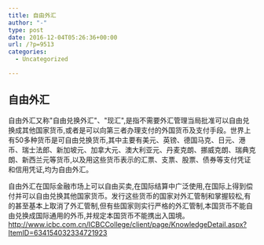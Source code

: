 ```yaml
---
title: 自由外汇
author: "-"
type: post
date: 2016-12-04T05:26:36+00:00
url: /?p=9513
categories:
  - Uncategorized

---
```

## 自由外汇
自由外汇又称"自由兑换外汇"、"现汇",是指不需要外汇管理当局批准可以自由兑换成其他国家货币,或者是可以向第三者办理支付的外国货币及支付手段。世界上有50多种货币是可自由兑换货币,其中主要有美元、英镑、德国马克、日元、港币、瑞士法郎、新加坡元、加拿大元、澳大利亚元、丹麦克朗、挪威克朗、瑞典克朗、新西兰元等货币,以及用这些货币表示的汇票、支票、股票、债券等支付凭证和信用凭证,均为自由外汇。

自由外汇在国际金融市场上可以自由买卖,在国际结算中广泛使用,在国际上得到偿付并可以自由兑换其他国家货币。发行这些货币的国家对外汇管制和掌握较松,有的甚至基本上取消了外汇管制,但有些国家则实行严格的外汇管制,本国货币不能自由兑换成国际通用的外币,并规定本国货币不能携出入国境。http://www.icbc.com.cn/ICBCCollege/client/page/KnowledgeDetail.aspx?ItemID=634154032334721923